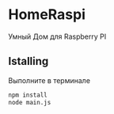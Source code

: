 # HomeRaspi
Умный Дом для Raspberry PI

## Istalling
Выполните в терминале 

```bash
npm install
node main.js
```